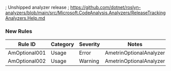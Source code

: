 ; Unshipped analyzer release
; https://github.com/dotnet/roslyn-analyzers/blob/main/src/Microsoft.CodeAnalysis.Analyzers/ReleaseTrackingAnalyzers.Help.md
### New Rules

Rule ID | Category | Severity | Notes
--------|----------|----------|-------
AmOptional001 | Usage | Error | AmetrinOptionalAnalyzer
AmOptional002 | Usage | Warning | AmetrinOptionalAnalyzer